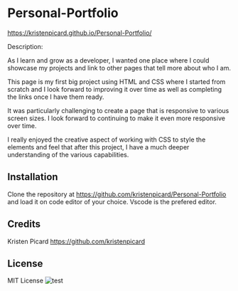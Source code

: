 # Personal-Portfolio

https://kristenpicard.github.io/Personal-Portfolio/

Description:

As I learn and grow as a developer, I wanted one place where I could showcase my projects and link to other pages that tell more about who I am.

This page is my first big project using HTML and CSS where I started from scratch and I look forward to improving it over time as well as completing the links once I have them ready.

It was particularly challenging to create a page that is responsive to various screen sizes.  I look forward to continuing to make it even more responsive over time.

I really enjoyed the creative aspect of working with CSS to style the elements and feel that after this project, I have a much deeper understanding of the various capabilities.

## Installation
Clone the repository at https://github.com/kristenpicard/Personal-Portfolio and load it on
code editor of your choice. Vscode is the prefered editor.

## Credits
Kristen Picard https://github.com/kristenpicard


## License
MIT License
![test](https://img.shields.io/apm/l/test)
